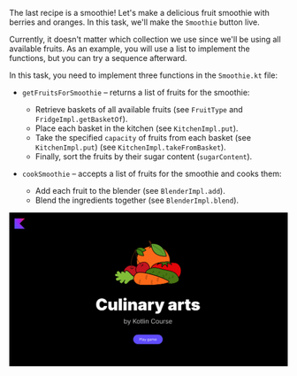 The last recipe is a smoothie! Let's make a delicious fruit smoothie with berries and oranges.
In this task, we'll make the `Smoothie` button live.

Currently, it doesn't matter which collection we use since we'll be using all available fruits. 
As an example, you will use a list to implement the functions, but you can try a sequence afterward.

In this task, you need to implement three functions in the `Smoothie.kt` file:

- `getFruitsForSmoothie` – returns a list of fruits for the smoothie:

    - Retrieve baskets of all available fruits (see `FruitType` and `FridgeImpl.getBasketOf`).
    - Place each basket in the kitchen (see `KitchenImpl.put`).
    - Take the specified `capacity` of fruits from each basket (see `KitchenImpl.put`) (see `KitchenImpl.takeFromBasket`).
    - Finally, sort the fruits by their sugar content (`sugarContent`).

- `cookSmoothie` – accepts a list of fruits for the smoothie and cooks them:

    - Add each fruit to the blender (see `BlenderImpl.add`).
    - Blend the ingredients together (see `BlenderImpl.blend`).


<div class="hint" title="Click me to view the expected state of the application after completing this task">

![Current state](../../utils/src/main/resources/images/master/chef/states/smoothie.gif)

</div>
